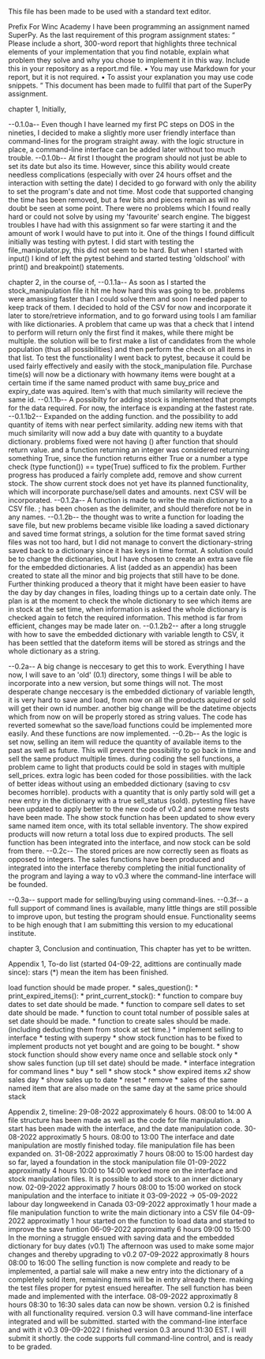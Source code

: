 This file has been made to be used with a standard text editor.

Prefix
For Winc Academy I have been programming an assignment named SuperPy.
As the last requirement of this program assignment states:
“
Please include a short, 300-word report that highlights three technical elements of your implementation that you find notable, explain what problem they solve and why you chose to implement it in this way. Include this in your repository as a report.md file.
•	You may use Markdown for your report, but it is not required.
•	To assist your explanation you may use code snippets.
“
This document has been made to fullfil that part of the SuperPy assignment.


chapter 1, 
Initially,

--0.1.0a-- Even though I have learned my first PC steps on DOS in the nineties, I decided to make a slightly more user friendly interface than command-lines for the program straight away. with the logic structure in place, a command-line interface can be added later without too much trouble.
--0.1.0b-- At first I thought the program should not just be able to set its date but also its time. However, since this ability would create needless complications (especially with over 24 hours offset and the interaction with setting the date) I decided to go forward with only the ability to set the program's date and not time. Most code that supported changing the time has been removed, but a few bits and pieces remain as will no doubt be seen at some point.
There were no problems which I found really hard or could not solve by using my 'favourite' search engine. The biggest troubles I have had with this assignment so far were starting it and the amount of work I would have to put into it.
One of the things I found difficult initially was testing with pytest. I did start with testing the file_manipulator.py, this did not seem to be hard. But when I started with input() I kind of left the pytest behind and started testing 'oldschool' with print() and breakpoint() statements.  


chapter 2,
in the course of,
--0.1.1a-- As soon as I started the stock_manipulation file it hit me how hard this was going to be. problems were amassing faster than I could solve them and soon I needed paper to keep track of them. I decided to hold of the CSV for now and incorporate it later to store/retrieve information, and to go forward using tools I am familiar with like dictionaries. 
A problem that came up was that a check that I intend to perform will return only the first find it makes, while there might be multiple. the solution will be to first make a list of candidates from the whole population (thus all possibilities) and then perform the check on all items in that list. 
To test the functionality I went back to pytest, because it could be used fairly effectively and easily with the stock_manipulation file.
Purchase time(s) will now be a dictionary with howmany items were bought at a certain time if the same named product with same buy_price and expiry_date was aquired. Item's with that much similarity will recieve the same id.
--0.1.1b-- A possibilty for adding stock is implemented that prompts for the data required.
For now, the interface is expanding at the fastest rate.
--0.1.1b2-- Expanded on the adding function. and the possibility to add quantity of items with near perfect similarity. adding new items with that much similarity will now add a buy date with quantity to a buydate dictionary.
problems fixed were not having () after function that should return value. and a function returning an integer was considered returning something True, since the function returns either True or a number a type check (type function()) == type(True) sufficed to fix the problem.
Further progress has produced a fairly complete add, remove and show current stock. The show current stock does not yet have its planned functionality, which will incorporate purchase/sell dates and amounts.
next CSV will be incorporated. 
--0.1.2a-- A function is made to write the main dictionary to a CSV file. ; has been chosen as the delimiter, and should therefore not be in any names.
--0.1.2b-- the thought was to write a function for loading the save file, but new problems became visible like loading a saved dictionary and saved time format strings, a solution for the time format saved string files was not too hard, but I did not manage to convert the dictionary-string saved back to a dictionary since it has keys in time format. A solution could be to change the dictionaries, but I have chosen to create an extra save file for the embedded dictionaries. 
A list (added as an appendix) has been created to state all the minor and big projects that still have to be done.
Further thinking produced a theory that it might have been easier to have the day by day changes in files, loading things up to a certain date only.
The plan is at the moment to check the whole dictionary to see which items are in stock at the set time, when information is asked the whole dictionary is checked again to fetch the required information. This method is far from efficient, changes may be made later on.
--0.1.2b2-- 
after a long struggle with how to save the embedded dictionary with variable length to CSV, it has been settled that the dateform items will be stored as strings and the whole dictionary as a string.

--0.2a--
A big change is neccesary to get this to work. Everything I have now, I will save to an 'old' (0.1) directory, some things I will be able to incorporate into a new version, but some things will not. 
The most desperate change neccesary is the embedded dictionary of variable length, it is very hard to save and load, from now on all the products aquired or sold will get their own id number. another big change will be the datetime objects which from now on will be properly stored as string values.
The code has reverted somewhat so the save/load functions could be implemented more easily. And these functions are now implemented.
--0.2b--
As the logic is set now, selling an item will reduce the quantity of available items to the past as well as future. This will prevent the possibility to go back in time and sell the same product multiple times.
during coding the sell functions, a problem came to light that products could be sold in stages with multiple sell_prices. extra logic has been coded for those possibilities. with the lack of better ideas without using an embedded dictionary (saving to csv becomes horrible). products with a quantity that is only partly sold will get a new entry in the dictionary with a true sell_status (sold).
pytesting files have been updated to apply better to the new code of v0.2 and some new tests have been made. 
The show stock function has been updated to show every same named item once, with its total sellable inventory.
The show expired products will now return a total loss due to expired products.
The sell function has been integrated into the interface, and now stock can be sold from there.
--0.2c--
The stored prices are now correctly seen as floats as opposed to integers.
The sales functions have been produced and integrated into the interface thereby completing the initial functionality of the program and laying a way to v0.3 where the command-line interface will be founded.

--0.3a--
support made for selling/buying using command-lines.
--0.3f--
a full support of command lines is available, many little things are still possible to improve upon, but testing the program should ensue.
Functionality seems to be high enough that I am submitting this version to my educational institute.


chapter 3,
Conclusion and continuation,
This chapter has yet to be written.


Appendix 1,
To-do list (started 04-09-22, adittions are continually made since):
stars (*) mean the item has been finished.

load function should be made proper. *
sales_question(): *
print_expired_items(): *
print_current_stock(): *
function to compare buy dates to set date should be made. *
function to compare sell dates to set date should be made. *
function to count total number of possible sales at set date should be made. *
function to create sales should be made. (including deducting them from stock at set time.) *
implement selling to interface *
testing with superpy *
show stock function has to be fixed to implement products not yet bought and are going to be bought. *
show stock function should show every name once and sellable stock only *
show sales function (up till set date) should be made. *
interface integration for command lines *
    buy *
    sell *
    show stock *
    show expired items *x2*
    show sales day *
    show sales up to date *
    reset *
    remove *
sales of the same named item that are also made on the same day at the same price should stack 
    

Appendix 2,
timeline:
29-08-2022 approximately 6 hours. 08:00 to 14:00
A file structure has been made as well as the code for file manipulation. a start has been made with the interface, and the date manipulation code. 
30-08-2022 approximatly 5 hours. 08:00 to 13:00
The interface and date manipulation are mostly finished today. file manipulation file has been expanded on.
31-08-2022 approximatly 7 hours 08:00 to 15:00
hardest day so far, layed a foundation in the stock manipulation file
01-09-2022 approximatly 4 hours 10:00 to 14:00
worked more on the interface and stock manipulation files. It is possible to add stock to an inner dictionary now.
02-09-2022 approximatly 7 hours 08:00 to 15:00
worked on stock manipulation and the interface to initiate it
03-09-2022 -> 05-09-2022 labour day longweekend in Canada
03-09-2022 approximatly 1 hour 
made a file manipulation function to write the main dictionary into a CSV file
04-09-2022 approximatly 1 hour
started on the function to load data and started to improve the save funtion
06-09-2022 approximatly 6 hours 09:00 to 15:00
In the morning a struggle ensued with saving data and the embedded dictionary for buy dates (v0.1)
The afternoon was used to make some major changes and thereby upgrading to v0.2
07-09-2022 approximatly 8 hours 08:00 to 16:00
The selling function is now complete and ready to be implemented, a partial sale will make a new entry into the dictionary of a completely sold item, remaining items will be in entry already there.
making the test files proper for pytest ensued hereafter.
The sell function has been made and implemented with the interface.
08-09-2022 approximatly 8 hours 08:30 to 16:30
sales data can now be shown.
version 0.2 is finished with all functionality required. version 0.3 will have command-line interface integrated and will be submitted.
started with the command-line interface and with it v0.3
09-09-2022
I finished version 0.3 around 11:30 EST. I will submit it shortly. the code supports full command-line control, and is ready to be graded.

